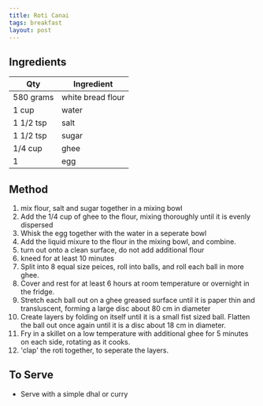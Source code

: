 ```yaml
---
title: Roti Canai
tags: breakfast
layout: post
---
```

## Ingredients

|Qty|Ingredient
|-|-
|580 grams|white bread flour
|1 cup|water
|1 1/2 tsp|salt
|1 1/2 tsp|sugar
|1/4 cup|ghee
|1|egg


## Method

1. mix flour, salt and sugar together in a mixing bowl
2. Add the 1/4 cup of ghee to the flour, mixing thoroughly until it is evenly dispersed
3. Whisk the egg together with the water in a seperate bowl
4. Add the liquid mixure to the flour in the mixing bowl, and combine.
5. turn out onto a clean surface, do not add additional flour
6. kneed for at least 10 minutes
7. Split into 8 equal size peices, roll into balls, and roll each ball in more ghee.
8. Cover and rest for at least 6 hours at room temperature or overnight in the fridge.
9. Stretch each ball out on a ghee greased surface until it is paper thin and transluscent, forming a large disc about 80 cm in diameter
10. Create layers by folding on itself until it is a small fist sized ball. Flatten the ball out once again until it is a disc about 18 cm in diameter. 
11. Fry in a skillet on a low temperature with additional ghee for 5 minutes on each side, rotating as it cooks.
12. 'clap' the roti together, to seperate the layers.


## To Serve

- Serve with a simple dhal or curry